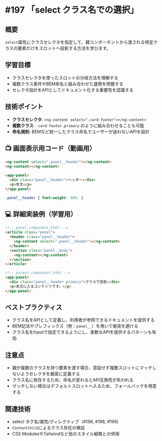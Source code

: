 # #197 「select クラス名での選択」

## 概要
`select`属性にクラスセレクタを指定して、親コンポーネントから渡される特定クラスの要素だけをスロットへ投影する方法を学びます。

## 学習目標
- クラスセレクタを使ったスロットの分岐方法を理解する
- 複数クラス条件やBEM命名と組み合わせた運用を把握する
- セレクタ設計をAPIとしてドキュメント化する重要性を認識する

## 技術ポイント
- **クラスセレクタ**: `<ng-content select=".card-footer"></ng-content>`
- **複数クラス**: `.card-footer.primary` のように組み合わせることも可能
- **命名規則**: BEMなど統一したクラス命名でユーザーが迷わないAPIを設計

## 📺 画面表示用コード（動画用）

```html
<ng-content select=".panel__header"></ng-content>
<ng-content></ng-content>
```

```html
<app-panel>
  <div class="panel__header">ヘッダー</div>
  <p>本文</p>
</app-panel>
```

```scss
.panel__header { font-weight: 600; }
```

## 💻 詳細実装例（学習用）
```html
<!-- panel.component.html -->
<article class="panel">
  <header class="panel__header">
    <ng-content select=".panel__header"></ng-content>
  </header>
  <section class="panel__body">
    <ng-content></ng-content>
  </section>
</article>
```

```html
<!-- parent.component.html -->
<app-panel>
  <div class="panel__header primary">クラスで投影</div>
  <p>本文に入るコンテンツです。</p>
</app-panel>
```

## ベストプラクティス
- クラス名をAPIとして定義し、利用者が参照できるドキュメントを提供する
- BEM記法やプレフィックス（例：`panel__`）を用いて衝突を避ける
- クラス名をInputで指定できるようにし、柔軟なAPIを提供するパターンも有効

## 注意点
- 親が複数のクラスを持つ要素を渡す場合、意図せず複数スロットにマッチしないようセレクタを厳密に定義する
- クラス名に依存するため、命名が変わるとAPI互換性が失われる
- マッチしない場合はデフォルトスロットへ入るため、フォールバックを用意する

## 関連技術
- select タグ名/属性/ディレクティブ（#196, #198, #199）
- `ContentChild`によるクラス存在の検証
- CSS ModulesやTailwindなど他のスタイル戦略との併用

